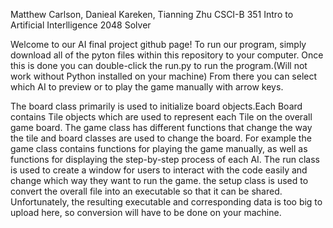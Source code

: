 Matthew Carlson, Danieal Kareken, Tianning Zhu
CSCI-B 351 Intro to Artificial Interlligence
2048 Solver

Welcome to our AI final project github page! To run our program,
simply download all of the pyton files within this repository 
to your computer. Once this is done you can double-click the run.py
to run the program.(Will not work without Python installed on your
machine) From there you can select which AI to 
preview or to play the game manually with arrow keys.

The board class primarily is used to initialize board objects.Each 
Board contains Tile objects which are used to represent each Tile
on the overall game board. The game class has different functions
that change the way the tile and board classes are used to change 
the board. For example the game class contains functions for playing
the game manually, as well as functions for displaying the step-by-step
process of each AI. The run class is used to create a window for
users to interact with the code easily and change which way they want
to run the game. the setup class is used to convert the overall 
file into an executable so that it can be shared. Unfortunately, the
resulting executable and corresponding data is too big to upload here,
so conversion will have to be done on your machine. 